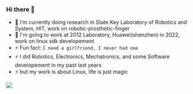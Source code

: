 ### Hi there 👋

- 🔭 I’m currently doing research in State Key Laboratory of Robotics and System, HIT, work on robotic-prosthetic-finger
- 🤔 I'm going to work at 2012 Laboratory, Huawei(shenzhen) in 2022, work on linux sdk developement
- ⚡ Fun fact: ```I need a girlfriend, I never had one```
- ⚡ I did Robotics, Electronics, Mechatronics, and some Software developement in my past last years
- ⚡ but my work is about Linux, life is just magic

![](https://github-readme-stats.vercel.app/api?username=ShieldQiQi)

<!--
**ShieldQiQi/ShieldQiQi** is a ✨ _special_ ✨ repository because its `README.md` (this file) appears on your GitHub profile.

Here are some ideas to get you started:

- 🔭 I’m currently working on ...
- 🌱 I’m currently learning ...
- 👯 I’m looking to collaborate on ...
- 🤔 I’m looking for help with ...
- 💬 Ask me about ...
- 📫 How to reach me: ...
- 😄 Pronouns: ...
- ⚡ Fun fact: ...
-->
